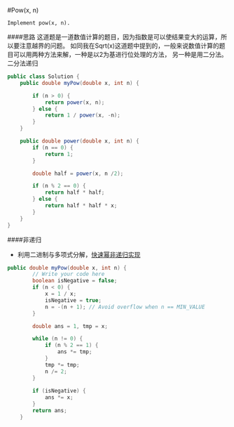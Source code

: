 #Pow(x, n)

	Implement pow(x, n).

####思路
	这道题是一道数值计算的题目，因为指数是可以使结果变大的运算，所以要注意越界的问题。
	如同我在Sqrt(x)这道题中提到的，一般来说数值计算的题目可以用两种方法来解，一种是以2为基进行位处理的方法，
	另一种是用二分法。
	二分法递归

```java
public class Solution {
    public double myPow(double x, int n) {

        if (n > 0) {
            return power(x, n);
        } else {
            return 1 / power(x, -n);
        }
    }

    public double power(double x, int n) {
        if (n == 0) {
            return 1;
        }

        double half = power(x, n /2);

        if (n % 2 == 0) {
            return half * half;
        } else {
            return half * half * x;
        }
    }
}
```
####非递归
- 利用二进制与多项式分解，[快速幂非递归实现](https://blog.csdn.net/include_not_found_/article/details/78238093)

```java
public double myPow(double x, int n) {
        // Write your code here
        boolean isNegative = false;
        if (n < 0) {
            x = 1 / x;
            isNegative = true;
            n = -(n + 1); // Avoid overflow when n == MIN_VALUE
        }

        double ans = 1, tmp = x;

        while (n != 0) {
            if (n % 2 == 1) {
                ans *= tmp;
            }
            tmp *= tmp;
            n /= 2;
        }
        
        if (isNegative) {
            ans *= x;
        }
        return ans;
    }
```
